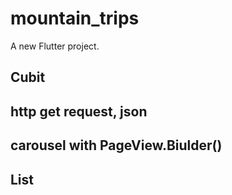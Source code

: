 # mountain_trips

A new Flutter project.

## Cubit
## http get request, json
## carousel with PageView.Biulder()
## List

